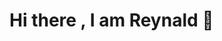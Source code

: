 # Hi there , I am Reynald 👋

<img  height="10px" width="100%" src="https://github-readme-stats.vercel.app/api/top-langs/?username=reynaldjoabet"> 
